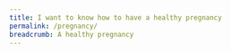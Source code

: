 ```yaml
---
title: I want to know how to have a healthy pregnancy
permalink: /pregnancy/
breadcrumb: A healthy pregnancy
---
```

